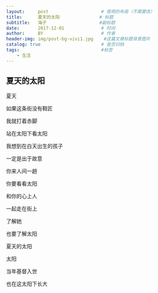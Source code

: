 ```yaml
---
layout:     post                    # 使用的布局（不需要改）
title:      夏天的太阳               # 标题 
subtitle:   海子                    #副标题
date:       2017-12-01              # 时间
author:     BY                      # 作者
header-img: img/post-bg-vivi1.jpg    #这篇文章标题背景图片
catalog: true                       # 是否归档
tags:                               #标签
    - 生活
---
```


## 夏天的太阳
>

夏天

如果这条街没有鞋匠

我就打着赤脚

站在太阳下看太阳

我想到在白天出生的孩子

一定是出于故意

你来人间一趟

你要看看太阳

和你的心上人

一起走在街上

了解她

也要了解太阳

夏天的太阳

太阳

当年基督入世

也在这太阳下长大

